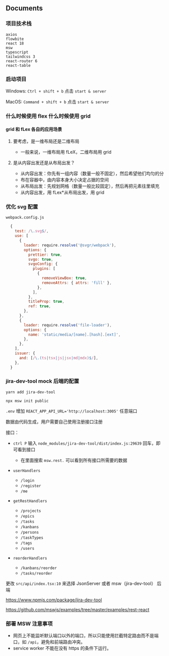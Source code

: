 ## Documents

### 项目技术栈

```
axios
flowbite
react 18
msw
typescript
tailwindcss 3
react-router 6
react-table
```

### 启动项目

Windows: `Ctrl + shift + b` 点击 `start & server`

MacOS: `Command + shift + b` 点击 `start & server`

### 什么时候使用 flex 什么时候使用 grid

#### grid 和 fLex 各自的应用场景

1. 要考虑，是一维布局还是二维布局

   - 一般来说，一维布局用 fLeX，二维布局用 grid

2. 是从内容出发还是从布局出发？

   - 从内容出发：你先有一组内容（数量一般不固定），然后希望他们均匀的分
   - 布在容器中，由内容本身大小决定占据的空间
   - 从布局出发：先规划网格（数量一般比较固定），然后再把元素往里填充
   - 从内容出发，用 fLex\*从布局出发，用 grid

### 优化 svg 配置

`webpack.config.js`

```javascript
  {
    test: /\.svg$/,
    use: [
      {
        loader: require.resolve('@svgr/webpack'),
        options: {
          prettier: true,
          svgo: true,
          svgoConfig: {
            plugins: [
              {
                removeViewBox: true,
                removeAttrs: { attrs: 'fill' },
              },
            ],
          },
          titleProp: true,
          ref: true,
        },
      },
      {
        loader: require.resolve('file-loader'),
        options: {
          name: 'static/media/[name].[hash].[ext]',
        },
      },
    ],
    issuer: {
      and: [/\.(ts|tsx|js|jsx|md|mdx)$/],
    },
  }
```

### jira-dev-tool mock 后端的配置

`yarn add jira-dev-tool`

`npx msw init public`

`.env` 增加 `REACT_APP_API_URL='http://localhost:3005'` 任意端口

数据由代码生成，用户需要自己使用注册接口注册

接口：

- `ctrl P` 输入 `node_modules/jira-dev-tool/dist/index.js:29639` 回车，即可看到接口

  - 在里面搜索 `msw.rest.` 可以看到所有接口所需要的数据

- `userHandlers`
  - `/login`
  - `/register`
  - `/me`
- `getRestHandlers`
  - `/projects`
  - `/epics`
  - `/tasks`
  - `/kanbans`
  - `/persons`
  - `/taskTypes`
  - `/tags`
  - `/users`
- `reorderHandlers`
  - `/kanbans/reorder`
  - `/tasks/reorder`

更改 `src/api/index.tsx:10` 来选择 JsonServer 或者 msw（jira-dev-tool） 后端

https://www.npmjs.com/package/jira-dev-tool

https://github.com/mswjs/examples/tree/master/examples/rest-react

### 部署 MSW 注意事项

- 网页上不能监听默认端口以外的端口，所以只能使用拦截特定路由而不是端口，如 `/api`，避免和前端路由冲突。
- service worker 不能在没有 https 的条件下运行。
